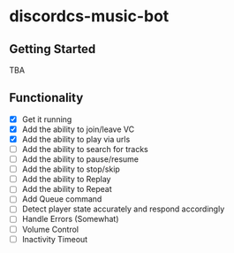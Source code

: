 # discordcs-music-bot

## Getting Started

TBA

## Functionality

- [x] Get it running
- [x] Add the ability to join/leave VC
- [x] Add the ability to play via urls
- [ ] Add the ability to search for tracks
- [ ] Add the ability to pause/resume
- [ ] Add the ability to stop/skip
- [ ] Add the ability to Replay
- [ ] Add the ability to Repeat
- [ ] Add Queue command
- [ ] Detect player state accurately and respond accordingly
- [ ] Handle Errors (Somewhat)
- [ ] Volume Control
- [ ] Inactivity Timeout
